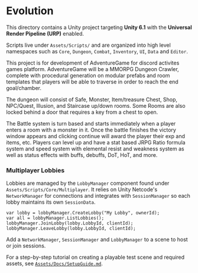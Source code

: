 # Evolution

This directory contains a Unity project targeting **Unity 6.1** with the **Universal Render Pipeline (URP)** enabled.

Scripts live under `Assets/Scripts/` and are organized into high level namespaces such as `Core`, `Dungeon`, `Combat`, `Inventory`, `UI`, `Data` and `Editor`.



This project is for development of AdventureGame for discord activites games platform. AdventureGame will be a MMORPG Dungeon Crawler, complete with procedural generation on modular prefabs and room templates that players will be able to traverse in order to reach the end goal/chamber. 

The dungeon will consist of Safe, Monster, Item/treasure Chest, Shop, NPC/Quest, Illusion, and Staircase up/down rooms. Some Rooms are also locked behind a door that requires a key from a chest to open. 

The Battle system is turn based and starts immediately when a player enters a room with a monster in it. Once the battle finishes the victory window appears and clicking continue will award the player their exp and items, etc. Players can level up and have a stat based JRPG Ratio formula system and speed system with elemental resist and weakness system as well as status effects with buffs, debuffs, DoT, HoT, and more.

### Multiplayer Lobbies

Lobbies are managed by the `LobbyManager` component found under
`Assets/Scripts/Core/Multiplayer`. It relies on Unity Netcode's
`NetworkManager` for connections and integrates with `SessionManager` so
each lobby maintains its own `SessionData`.

```
var lobby = lobbyManager.CreateLobby("My Lobby", ownerId);
var all = lobbyManager.ListLobbies();
lobbyManager.JoinLobby(lobby.LobbyId, clientId);
lobbyManager.LeaveLobby(lobby.LobbyId, clientId);
```

Add a `NetworkManager`, `SessionManager` and `LobbyManager` to a scene to
host or join sessions.

For a step-by-step tutorial on creating a playable test scene and required assets, see [`Assets/Docs/SetupGuide.md`](Assets/Docs/SetupGuide.md).

